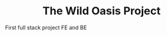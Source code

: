 <h1 align="center">The Wild Oasis Project</h1>

<div>
<p>First full stack project FE and BE</p>
</div>
